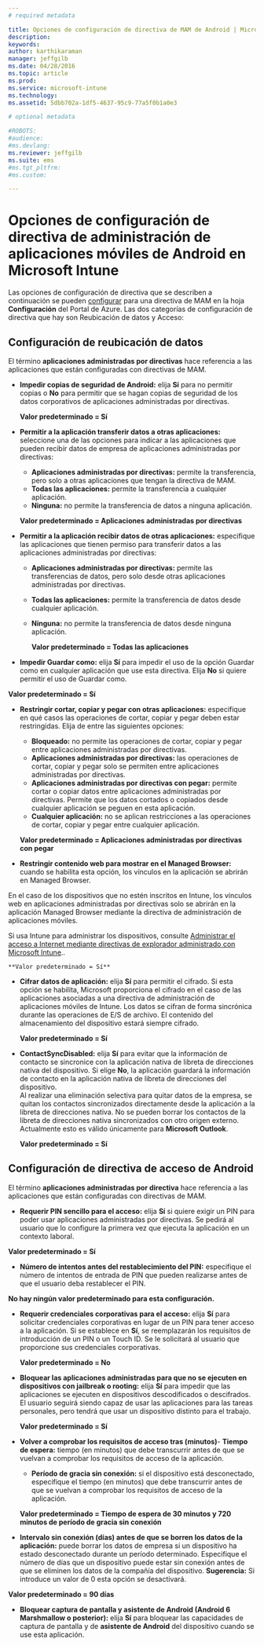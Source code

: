 ```yaml
---
# required metadata

title: Opciones de configuración de directiva de MAM de Android | Microsoft Intune
description:
keywords:
author: karthikaraman
manager: jeffgilb
ms.date: 04/28/2016
ms.topic: article
ms.prod:
ms.service: microsoft-intune
ms.technology:
ms.assetid: 5dbb702a-1df5-4637-95c9-77a5f0b1a0e3

# optional metadata

#ROBOTS:
#audience:
#ms.devlang:
ms.reviewer: jeffgilb
ms.suite: ems
#ms.tgt_pltfrm:
#ms.custom:

---
```


# Opciones de configuración de directiva de administración de aplicaciones móviles de Android en Microsoft Intune
Las opciones de configuración de directiva que se describen a continuación se pueden [configurar](create-and-deploy-mobile-app-management-policies-with-microsoft-intune.md) para una directiva de MAM en la hoja **Configuración** del Portal de Azure.
Las dos categorías de configuración de directiva que hay son Reubicación de datos y Acceso:

##  Configuración de reubicación de datos
El término **aplicaciones administradas por directivas** hace referencia a las aplicaciones que están configuradas con directivas de MAM.
- **Impedir copias de seguridad de Android:** elija **Sí** para no permitir copias o **No** para permitir que se hagan copias de seguridad de los datos corporativos de aplicaciones administradas por directivas.

  **Valor predeterminado = Sí**
- **Permitir a la aplicación transferir datos a otras aplicaciones:** seleccione una de las opciones para indicar a las aplicaciones que pueden recibir datos de empresa de aplicaciones administradas por directivas:
  -   **Aplicaciones administradas por directivas:** permite la transferencia, pero solo a otras aplicaciones que tengan la directiva de MAM.
  -   **Todas las aplicaciones:** permite la transferencia a cualquier aplicación.
  -   **Ninguna:** no permite la transferencia de datos a ninguna aplicación.

  **Valor predeterminado = Aplicaciones administradas por directivas**
- **Permitir a la aplicación recibir datos de otras aplicaciones:** especifique las aplicaciones que tienen permiso para transferir datos a las aplicaciones administradas por directivas:
  -   **Aplicaciones administradas por directivas:** permite las transferencias de datos, pero solo desde otras aplicaciones administradas por directivas.
  -   **Todas las aplicaciones:** permite la transferencia de datos desde cualquier aplicación.
  -   **Ninguna:** no permite la transferencia de datos desde ninguna aplicación.

      **Valor predeterminado = Todas las aplicaciones**

-   **Impedir Guardar como:** elija **Sí** para impedir el uso de la opción Guardar como en cualquier aplicación que use esta directiva. Elija **No** si quiere permitir el uso de Guardar como.

  **Valor predeterminado = Sí**
- **Restringir cortar, copiar y pegar con otras aplicaciones:** especifique en qué casos las operaciones de cortar, copiar y pegar deben estar restringidas. Elija de entre las siguientes opciones:
  -   **Bloqueado:** no permite las operaciones de cortar, copiar y pegar entre aplicaciones administradas por directivas.
  -   **Aplicaciones administradas por directivas:** las operaciones de cortar, copiar y pegar solo se permiten entre aplicaciones administradas por directivas.
  -   **Aplicaciones administradas por directivas con pegar:** permite cortar o copiar datos entre aplicaciones administradas por directivas. Permite que los datos cortados o copiados desde cualquier aplicación se peguen en esta aplicación.
  -   **Cualquier aplicación:** no se aplican restricciones a las operaciones de cortar, copiar y pegar entre cualquier aplicación.

    **Valor predeterminado = Aplicaciones administradas por directivas con pegar**
-   **Restringir contenido web para mostrar en el Managed Browser:** cuando se habilita esta opción, los vínculos en la aplicación se abrirán en Managed Browser.

  En el caso de los dispositivos que no estén inscritos en Intune, los vínculos web en aplicaciones administradas por directivas solo se abrirán en la aplicación Managed Browser mediante la directiva de administración de aplicaciones móviles.

  Si usa Intune para administrar los dispositivos, consulte [Administrar el acceso a Internet mediante directivas de explorador administrado con Microsoft Intune](manage-internet-access-using-managed-browser-policies.md)..

    **Valor predeterminado = Sí**
- **Cifrar datos de aplicación:** elija **Sí** para permitir el cifrado. Si esta opción se habilita, Microsoft proporciona el cifrado en el caso de las aplicaciones asociadas a una directiva de administración de aplicaciones móviles de Intune. Los datos se cifran de forma sincrónica durante las operaciones de E/S de archivo. El contenido del almacenamiento del dispositivo estará siempre cifrado.

  **Valor predeterminado = Sí**

- **ContactSyncDisabled:** elija **Sí** para evitar que la información de contacto se sincronice con la aplicación nativa de libreta de direcciones nativa del dispositivo. Si elige **No**, la aplicación guardará la información de contacto en la aplicación nativa de libreta de direcciones del dispositivo.<br/>Al realizar una eliminación selectiva para quitar datos de la empresa, se quitan los contactos sincronizados directamente desde la aplicación a la libreta de direcciones nativa. No se pueden borrar los contactos de la libreta de direcciones nativa sincronizados con otro origen externo. Actualmente esto es válido únicamente para **Microsoft Outlook**.

  **Valor predeterminado = Sí**

##  Configuración de directiva de acceso de Android
El término **aplicaciones administradas por directiva** hace referencia a las aplicaciones que están configuradas con directivas de MAM.

- **Requerir PIN sencillo para el acceso:** elija **Sí** si quiere exigir un PIN para poder usar aplicaciones administradas por directivas. Se pedirá al usuario que lo configure la primera vez que ejecuta la aplicación en un contexto laboral.

 **Valor predeterminado = Sí**
- **Número de intentos antes del restablecimiento del PIN:** especifique el número de intentos de entrada de PIN que pueden realizarse antes de que el usuario deba restablecer el PIN.

 **No hay ningún valor predeterminado para esta configuración.**
- **Requerir credenciales corporativas para el acceso:** elija **Sí** para solicitar credenciales corporativas en lugar de un PIN para tener acceso a la aplicación.  Si se establece en **Sí**, se reemplazarán los requisitos de introducción de un PIN o un Touch ID.  Se le solicitará al usuario que proporcione sus credenciales corporativas.

  **Valor predeterminado = No**
- **Bloquear las aplicaciones administradas para que no se ejecuten en dispositivos con jailbreak o rooting:** elija **Sí** para impedir que las aplicaciones se ejecuten en dispositivos descodificados o descifrados. El usuario seguirá siendo capaz de usar las aplicaciones para las tareas personales, pero tendrá que usar un dispositivo distinto para el trabajo.

  **Valor predeterminado = Sí**
- **Volver a comprobar los requisitos de acceso tras (minutos)**-   **Tiempo de espera:** tiempo (en minutos) que debe transcurrir antes de que se vuelvan a comprobar los requisitos de acceso de la aplicación.
  -   **Período de gracia sin conexión:** si el dispositivo está desconectado, especifique el tiempo (en minutos) que debe transcurrir antes de que se vuelvan a comprobar los requisitos de acceso de la aplicación.

    **Valor predeterminado = Tiempo de espera de 30 minutos y 720 minutos de período de gracia sin conexión**

-   **Intervalo sin conexión (días) antes de que se borren los datos de la aplicación:** puede borrar los datos de empresa si un dispositivo ha estado desconectado durante un período determinado.  Especifique el número de días que un dispositivo puede estar sin conexión antes de que se eliminen los datos de la compañía del dispositivo. **Sugerencia:** Si introduce un valor de 0 esta opción se desactivará.

  **Valor predeterminado = 90 días**
- **Bloquear captura de pantalla y asistente de Android (Android 6 Marshmallow o posterior):** elija **Sí** para bloquear las capacidades de captura de pantalla y de **asistente de Android** del dispositivo cuando se use esta aplicación.


<!--HONumber=May16_HO1-->


